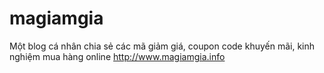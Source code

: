 # magiamgia
Một blog cá nhân chia sẻ các mã giảm giá, coupon code khuyến mãi, kinh nghiệm mua hàng online http://www.magiamgia.info
